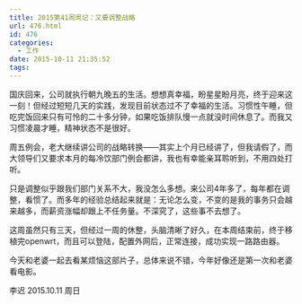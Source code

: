 ```yaml
---
title: 2015第41周周记：又要调整战略
url: 476.html
id: 476
categories:
  - 工作
date: 2015-10-11 21:35:52
tags:
---
```


国庆回来，公司就执行朝九晚五的生活。想想真幸福，盼星星盼月亮，终于迎来这一刻！但经过短短几天的实践，发现目前状态过不了幸福的生活。习惯性午睡，但吃完饭回来只有可怜的二十多分钟，如果吃饭排队慢一点就没时间休息了。而我又习惯凌晨才睡，精神状态不是很好。 
<!-- more --> 
周五例会，老大继续讲公司的战略转换——其实上个月已经讲了，但我请假了，而大领导们又要求本月的每冷饮部门例会都讲，我也有幸能亲耳聆听到，不用四处打听。 

只是调整似乎跟我们部门关系不大，我没怎么多想。来公司4年多了，每年都在调整，看惯了。而多年的经验总结起来就是：无论怎么变，不变的是我的事务只会越来越多，而薪资涨幅却跟上不任务量。不深究了，这些事不去想了。 

这周虽然只有三天，但经过一周的休整，头脑清晰了好久，在本周结束前，终于移植完openwrt，而且可以登陆，配置外网后，正常连接，成功实现一路路由器。 

今天和老婆一起去看某烦恼这部片子，总体来说不错，今年好像还是第一次和老婆看电影。 

李迟 2015.10.11 周日